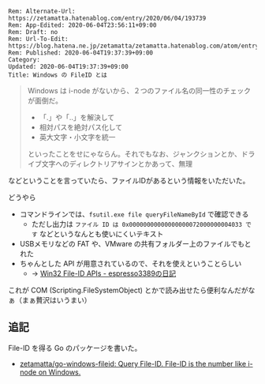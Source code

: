 ```header
Rem: Alternate-Url: https://zetamatta.hatenablog.com/entry/2020/06/04/193739
Rem: App-Edited: 2020-06-04T23:56:11+09:00
Rem: Draft: no
Rem: Url-To-Edit: https://blog.hatena.ne.jp/zetamatta/zetamatta.hatenablog.com/atom/entry/26006613579018784
Rem: Published: 2020-06-04T19:37:39+09:00
Category:
Updated: 2020-06-04T19:37:39+09:00
Title: Windows の FileID とは
```
> Windows は i-node がないから、２つのファイル名の同一性のチェックが面倒だ。
> 
> - 「.」や「..」を解決して
> - 相対パスを絶対パス化して
> - 英大文字・小文字を統一
> 
> といったことをせにゃならん。それでもなお、ジャンクションとか、ドライブ文字へのディレクトリアサインとかあって、無理

などということを言っていたら、ファイルIDがあるという情報をいただいた。

どうやら

* コマンドラインでは、`fsutil.exe file queryFileNameById` で確認できる
    * ただし出力は `ファイル ID は 0x00000000000000000072000000004033 です` などというなんとも使いにくいテキスト
* USBメモリなどの FAT や、VMware の共有フォルダー上のファイルでもとれた
* ちゃんとした API が用意されているので、それを使えということらしい
    * → [Win32 File-ID APIs - espresso3389の日記](http://espresso3389.hatenablog.com/entry/20080212/1202808319)

これが COM (Scripting.FileSystemObject) とかで読み出せたら便利なんだがなぁ（まぁ贅沢はいうまい）

追記
-----

File-ID を得る Go のパッケージを書いた。

* [zetamatta/go-windows-fileid: Query File-ID. File-ID is the number like i-node on Windows.](https://github.com/zetamatta/go-windows-fileid)
